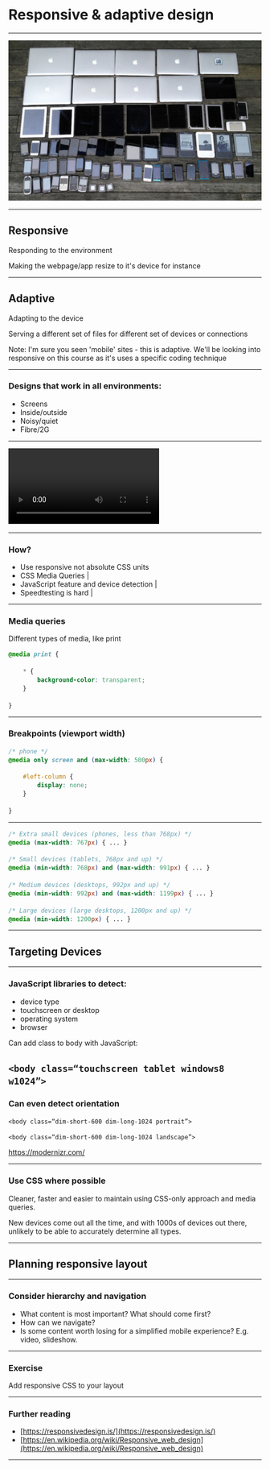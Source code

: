 # Responsive & adaptive design

---

![Lots and lots of devices](devices.png)

---

## Responsive

Responding to the environment

Making the webpage/app resize to it's device for instance

---

## Adaptive

Adapting to the device

Serving a different set of files for different set of devices or connections

Note:
I'm sure you seen 'mobile' sites - this is adaptive. We'll be looking into responsive on this course as it's uses a specific coding technique

---

### Designs that work in all environments:

- Screens
- Inside/outside
- Noisy/quiet
- Fibre/2G

---

<video src="guardian.mp4"></video>

---

### How?

- Use responsive not absolute CSS units
- CSS Media Queries |
- JavaScript feature and device detection |
- Speedtesting is hard |

---

### Media queries

Different types of media, like print

```css
@media print {

	* {
		background-color: transparent;
	}

}
```
---

### Breakpoints (viewport width)

```css
/* phone */
@media only screen and (max-width: 500px) {

	#left-column {
		display: none;
	}

}
```

---

```css
/* Extra small devices (phones, less than 768px) */
@media (max-width: 767px) { ... }

/* Small devices (tablets, 768px and up) */
@media (min-width: 768px) and (max-width: 991px) { ... }

/* Medium devices (desktops, 992px and up) */
@media (min-width: 992px) and (max-width: 1199px) { ... }

/* Large devices (large desktops, 1200px and up) */
@media (min-width: 1200px) { ... }
```
---

## Targeting Devices

---

### JavaScript libraries to detect:

- device type
- touchscreen or desktop
- operating system
- browser

Can add class to body with JavaScript:

`<body class=“touchscreen tablet windows8 w1024”>`
---

### Can even detect orientation

`<body class=“dim-short-600 dim-long-1024 portrait”>`

`<body class=“dim-short-600 dim-long-1024 landscape”>`

https://modernizr.com/

---

### Use CSS where possible

Cleaner, faster and easier to maintain using CSS-only approach and media queries.

New devices come out all the time, and with 1000s of devices out there, unlikely to be able to accurately determine all types.

---

## Planning responsive layout

---

### Consider hierarchy and navigation

- What content is most important? What should come first?
- How can we navigate?
- Is some content worth losing for a simplified mobile experience? E.g. video, slideshow.

---

### Exercise

Add responsive CSS to your layout

---

### Further reading

- [https://responsivedesign.is/](https://responsivedesign.is/)
- [https://en.wikipedia.org/wiki/Responsive_web_design](https://en.wikipedia.org/wiki/Responsive_web_design)

---

